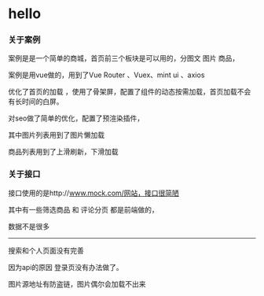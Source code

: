 # hello

### 关于案例

案例是是一个简单的商城，首页前三个板块是可以用的，分图文  图片 商品，

案例是用vue做的，用到了Vue Router 、Vuex、mint ui 、axios

优化了首页的加载 ，使用了骨架屏，配置了组件的动态按需加载，首页加载不会有长时间的白屏。

对seo做了简单的优化，配置了预渲染插件，

其中图片列表用到了图片懒加载

商品列表用到了上滑刷新，下滑加载

### 关于接口

接口使用的是http://www.mock.com/网站，接口很简陋

其中有一些筛选商品 和 评论分页 都是前端做的，

数据不是很多

------

搜索和个人页面没有完善 

因为api的原因 登录页没有办法做了。

图片源地址有防盗链，图片偶尔会加载不出来